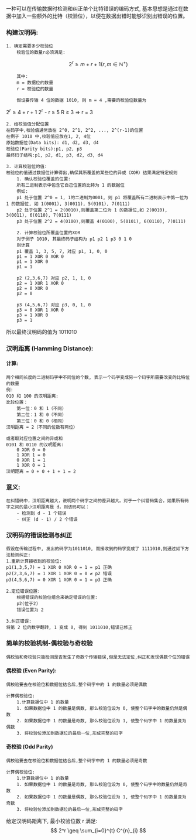  一种可以在传输数据时检测和纠正单个比特错误的编码方式, 基本思想是通过在数据中加入一些额外的比特（校验位），以便在数据出错时能够识别出错误的位置。
### 构建汉明码:
	1. 确定需要多少校验位
		校验位的数量r必须满足:
		
$$ 2^r ≥ m + r + 1 ( r , m \in \mathbb{N}^+ ) $$

		其中:
		m = 数据位的数量
		r = 校验位的数量

		假设要传输 4 位的数据 1010, 则 m = 4 ,需要的校验位数量为

$2^ r \geq 4 + r + 1$
2<sup>r</sup> - r ≥ 5
R ≥ 3 => r = 3

	2. 给校验值分配位置
	在码字中,校验值通常放在 2^0, 2^1, 2^2, ..., 2^(r-1)的位置
	在例子 1010 中,校验值应放在1, 2, 4位
	原始数据位(Data bits): d1, d2, d3, d4
	校验位(Parity bits):p1, p2, p3
	最终码子结构:p1, p2, d1, p3, d2, d3, d4

	3. 计算校验位的值:
	校验位的值通过数据位计算得出,确保其所覆盖的某些位的异或（XOR）结果满足特定规则
		1. 确认校验位覆盖的位置:
		所有二进制表示中包含它自己位置的比特为 1 的数据位
		例如:
		p1 处于位置 2^0 = 1, 1的二进制为0001, 则 p1 将覆盖所有二进制表示中第一位为 1 的数据位, 如 1(0001), 3(0011), 5(0101), 7(0111)
		p2 处于位置 2^1 = 2(0010),则覆盖第二位为 1 的数据位,如 2(0010), 3(0011), 6(0110), 7(0111)
		p3 处于位置 2^2 = 4(0100),则覆盖 4(0100), 5(0101), 6(0110), 7(0111)

		2. 计算校验位所覆盖位置的XOR
		对于例子 1010, 其最终码子结构为 p1 p2 1 p3 0 1 0
		则计算
		p1 覆盖 1, 3, 5, 7, 对应 p1, 1, 0, 0
		p1 = 1 XOR 0 XOR 0
		p1 = 1 XOR 0
		p1 = 1

		p2 (2,3,6,7) 对应 p2, 1, 1, 0
		p2 = 1 XOR 1 XOR 0
		p2 = 0 XOR 0
		p2 = 0

		p3 (4,5,6,7) 对应 p3, 0, 1, 0
		p3 = 0 XOR 1 XOR 0
		p3 = 1 XOR 0
		p3 = 1

所以最终汉明码的值为 1011010

### 汉明距离 (Hamming Distance):
#### 计算:
	两个相同长度的二进制码字中不同位的个数, 表示一个码字变成另一个码字所需要改变的比特位的数量
	例:
	010 和 100 的汉明距离:
	比较位置：
	    第一位：0 和 1（不同）
	    第二位：1 和 0（不同）
	    第三位：0 和 0（相同）
	汉明距离 = 2（不同的位数有两位）

	或者取对应位置之间的异或和
	0101 和 0110 的汉明距离:
		0 XOR 0 = 0
		1 XOR 1 = 0
		0 XOR 1 = 1
		1 XOR 0 = 1
	汉明距离 = 0 + 0 + 1 + 1 = 2

### 意义:
	在纠错码中，汉明距离越大，说明两个码字之间的差异越大。对于一个纠错码集合，如果所有码字之间的最小汉明距离是 d，则该码可以：
		- 检测到 d - 1 个错误
		- 纠正 (d - 1) / 2 个错误

### 汉明码的错误检测与纠正
	假设在传输过程中, 发出的码字为1011010, 而接收到的码字变成了 1111010,则通过如下方法检测纠正:
	1.重新计算接收到的校验位:
	p1(1,3,5,7) = 1 XOR 0 XOR 0 = 1 = p1 正确
	p2(2,3,6,7) = 1 XOR 1 XOR 0 = 0 ≠ p2 错误
	p3(4,5,6,7) = 0 XOR 1 XOR 0 = 1 = p3 正确

	2.定位错误位置:
		根据错误的校验位组合来确定错误的位置:
		p2(位于2)
		错误位置为 2

	3.纠正错误:
	将第 2 位的数字翻转, 1 变成 0, 得到 1011010,错误已修正


### 简单的校验机制-偶校验与奇校验
	偶校验和奇校验只能检测是否发生了奇数个传输错误,但是无法定位,纠正和发现偶数个位的错误
#### 偶校验 (Even Parity): 
	偶校验要去在校验位和数据位结合后,整个码字中的 1 的数量必须是偶数

	计算偶校验位:
		1.计算数据位中 1 的数量
		1. 如果数据位中 1 的数量是偶数, 那么校验位设为 0, 使整个码字中的数量仍然是偶数
		2. 如果数据位中 1 的数量是奇数, 那么校验位设为 1, 使整个码字中 1 的数量变为偶数
		3. 将校验位添加到数据位的最后一位,形成完整的码字

#### 奇校验 (Odd Parity)
	偶校验要去在校验位和数据位结合后,整个码字中的 1 的数量必须是奇数

	计算偶校验位:
		1.计算数据位中 1 的数量
		1. 如果数据位中 1 的数量是奇数, 那么校验位设为 0, 使整个码字中的数量仍然是奇数
		2. 如果数据位中 1 的数量是偶数, 那么校验位设为 1, 使整个码字中 1 的数量变为奇数
		3. 将校验位添加到数据位的最后一位,形成完整的码字

 给定汉明码距离下, 最小校验位数 r 满足:
 $$
  2^r \geq \sum_{i=0}^{t} C^{n}_{i} 
$$